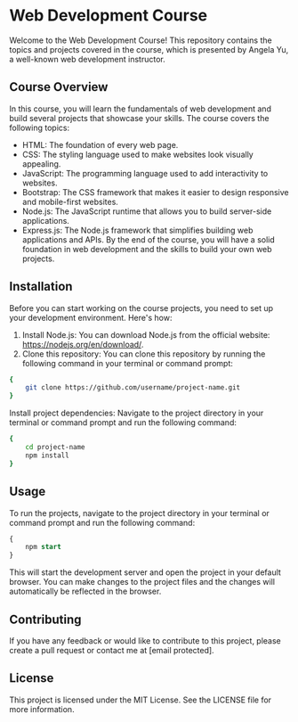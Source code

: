 # Web Development Course
Welcome to the Web Development Course! This repository contains the topics and projects covered in the course, which is presented by Angela Yu, a well-known web development instructor.
## Course Overview
In this course, you will learn the fundamentals of web development and build several projects that showcase your skills. The course covers the following topics:

* HTML: The foundation of every web page.
* CSS: The styling language used to make websites look visually appealing.
* JavaScript: The programming language used to add interactivity to websites.
* Bootstrap: The CSS framework that makes it easier to design responsive and mobile-first websites.
* Node.js: The JavaScript runtime that allows you to build server-side applications.
* Express.js: The Node.js framework that simplifies building web applications and APIs.
By the end of the course, you will have a solid foundation in web development and the skills to build your own web projects.
## Installation
Before you can start working on the course projects, you need to set up your development environment. Here's how:
1. Install Node.js: You can download Node.js from the official website: https://nodejs.org/en/download/.
2. Clone this repository: You can clone this repository by running the following command in your terminal or command prompt:
```bash
{
    git clone https://github.com/username/project-name.git
}
```
Install project dependencies: Navigate to the project directory in your terminal or command prompt and run the following command:
```bash
{
    cd project-name
    npm install
}
```
## Usage
To run the projects, navigate to the project directory in your terminal or command prompt and run the following command:
```sql
{
    npm start
}
```
This will start the development server and open the project in your default browser. You can make changes to the project files and the changes will automatically be reflected in the browser.
## Contributing
If you have any feedback or would like to contribute to this project, please create a pull request or contact me at [email protected].

## License
This project is licensed under the MIT License. See the LICENSE file for more information.
